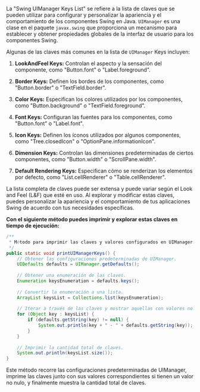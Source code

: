 La "Swing UIManager Keys List" se refiere a la lista de claves que se pueden utilizar para configurar y personalizar la apariencia y el comportamiento de los componentes Swing en Java. `UIManager` es una clase en el paquete `javax.swing` que proporciona un mecanismo para establecer y obtener propiedades globales de la interfaz de usuario para los componentes Swing.

Algunas de las claves más comunes en la lista de `UIManager` Keys incluyen:

1. **LookAndFeel Keys:** Controlan el aspecto y la sensación del componente, como "Button.font" o "Label.foreground".

2. **Border Keys:** Definen los bordes de los componentes, como "Button.border" o "TextField.border".

3. **Color Keys:** Especifican los colores utilizados por los componentes, como "Button.background" o "TextField.foreground".

4. **Font Keys:** Configuran las fuentes para los componentes, como "Button.font" o "Label.font".

5. **Icon Keys:** Definen los íconos utilizados por algunos componentes, como "Tree.closedIcon" o "OptionPane.informationIcon".

6. **Dimension Keys:** Controlan las dimensiones predeterminadas de ciertos componentes, como "Button.width" o "ScrollPane.width".

7. **Default Rendering Keys:** Especifican cómo se renderizan los elementos por defecto, como "List.cellRenderer" o "Table.cellRenderer".

La lista completa de claves puede ser extensa y puede variar según el Look and Feel (L&F) que esté en uso. Al explorar y modificar estas claves, puedes personalizar la apariencia y el comportamiento de tus aplicaciones Swing de acuerdo con tus necesidades específicas. 

**Con el siguiente método puedes imprimir y explorar estas claves en tiempo de ejecución:**

```java
/**
 * Método para imprimir las claves y valores configurados en UIManager.
 */
public static void printUIManagerKeys() {
    // Obtener las configuraciones predeterminadas de UIManager.
    UIDefaults defaults = UIManager.getDefaults();
    
    // Obtener una enumeración de las claves.
    Enumeration keysEnumeration = defaults.keys();
    
    // Convertir la enumeración a una lista.
    ArrayList keysList = Collections.list(keysEnumeration);
    
    // Iterar a través de las claves y mostrar aquellas con valores no nulos.
    for (Object key : keysList) {
        if (defaults.getString(key) != null) {
            System.out.println(key + " - " + defaults.getString(key));
        }
    }
    
    // Imprimir la cantidad total de claves.
    System.out.println(keysList.size());
}
```

Este método recorre las configuraciones predeterminadas de UIManager, imprime las claves junto con sus valores correspondientes si tienen un valor no nulo, y finalmente muestra la cantidad total de claves.
